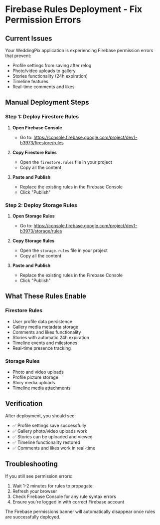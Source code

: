 # Firebase Rules Deployment - Fix Permission Errors

## Current Issues
Your WeddingPix application is experiencing Firebase permission errors that prevent:
- Profile settings from saving after relog
- Photo/video uploads to gallery
- Stories functionality (24h expiration)
- Timeline features
- Real-time comments and likes

## Manual Deployment Steps

### Step 1: Deploy Firestore Rules

1. **Open Firebase Console**
   - Go to: https://console.firebase.google.com/project/dev1-b3973/firestore/rules

2. **Copy Firestore Rules**
   - Open the `firestore.rules` file in your project
   - Copy all the content

3. **Paste and Publish**
   - Replace the existing rules in the Firebase Console
   - Click "Publish"

### Step 2: Deploy Storage Rules

1. **Open Storage Rules**
   - Go to: https://console.firebase.google.com/project/dev1-b3973/storage/rules

2. **Copy Storage Rules**
   - Open the `storage.rules` file in your project
   - Copy all the content

3. **Paste and Publish**
   - Replace the existing rules in the Firebase Console
   - Click "Publish"

## What These Rules Enable

### Firestore Rules
- User profile data persistence
- Gallery media metadata storage
- Comments and likes functionality
- Stories with automatic 24h expiration
- Timeline events and milestones
- Real-time presence tracking

### Storage Rules
- Photo and video uploads
- Profile picture storage
- Story media uploads
- Timeline media attachments

## Verification

After deployment, you should see:
- ✅ Profile settings save successfully
- ✅ Gallery photo/video uploads work
- ✅ Stories can be uploaded and viewed
- ✅ Timeline functionality restored
- ✅ Comments and likes work in real-time

## Troubleshooting

If you still see permission errors:
1. Wait 1-2 minutes for rules to propagate
2. Refresh your browser
3. Check Firebase Console for any rule syntax errors
4. Ensure you're logged in with correct Firebase account

The Firebase permissions banner will automatically disappear once rules are successfully deployed.